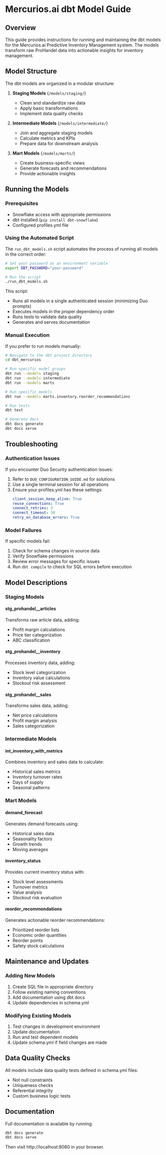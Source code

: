 # Mercurios.ai dbt Model Guide

## Overview
This guide provides instructions for running and maintaining the dbt models for the Mercurios.ai Predictive Inventory Management system. The models transform raw ProHandel data into actionable insights for inventory management.

## Model Structure
The dbt models are organized in a modular structure:

1. **Staging Models** (`/models/staging/`)
   - Clean and standardize raw data
   - Apply basic transformations
   - Implement data quality checks

2. **Intermediate Models** (`/models/intermediate/`)
   - Join and aggregate staging models
   - Calculate metrics and KPIs
   - Prepare data for downstream analysis

3. **Mart Models** (`/models/marts/`)
   - Create business-specific views
   - Generate forecasts and recommendations
   - Provide actionable insights

## Running the Models

### Prerequisites
- Snowflake access with appropriate permissions
- dbt installed (`pip install dbt-snowflake`)
- Configured profiles.yml file

### Using the Automated Script
The `run_dbt_models.sh` script automates the process of running all models in the correct order:

```bash
# Set your password as an environment variable
export DBT_PASSWORD="your-password"

# Run the script
./run_dbt_models.sh
```

This script:
- Runs all models in a single authenticated session (minimizing Duo prompts)
- Executes models in the proper dependency order
- Runs tests to validate data quality
- Generates and serves documentation

### Manual Execution
If you prefer to run models manually:

```bash
# Navigate to the dbt project directory
cd dbt_mercurios

# Run specific model groups
dbt run --models staging
dbt run --models intermediate
dbt run --models marts

# Run specific models
dbt run --models marts.inventory.reorder_recommendations

# Run tests
dbt test

# Generate docs
dbt docs generate
dbt docs serve
```

## Troubleshooting

### Authentication Issues
If you encounter Duo Security authentication issues:

1. Refer to `DUO_CONFIGURATION_GUIDE.md` for solutions
2. Use a single terminal session for all operations
3. Ensure your profiles.yml has these settings:
   ```yaml
   client_session_keep_alive: True
   reuse_connections: True
   connect_retries: 3
   connect_timeout: 30
   retry_on_database_errors: True
   ```

### Model Failures
If specific models fail:

1. Check for schema changes in source data
2. Verify Snowflake permissions
3. Review error messages for specific issues
4. Run `dbt compile` to check for SQL errors before execution

## Model Descriptions

### Staging Models

#### stg_prohandel__articles
Transforms raw article data, adding:
- Profit margin calculations
- Price tier categorization
- ABC classification

#### stg_prohandel__inventory
Processes inventory data, adding:
- Stock level categorization
- Inventory value calculations
- Stockout risk assessment

#### stg_prohandel__sales
Transforms sales data, adding:
- Net price calculations
- Profit margin analysis
- Sales categorization

### Intermediate Models

#### int_inventory_with_metrics
Combines inventory and sales data to calculate:
- Historical sales metrics
- Inventory turnover rates
- Days of supply
- Seasonal patterns

### Mart Models

#### demand_forecast
Generates demand forecasts using:
- Historical sales data
- Seasonality factors
- Growth trends
- Moving averages

#### inventory_status
Provides current inventory status with:
- Stock level assessments
- Turnover metrics
- Value analysis
- Stockout risk evaluation

#### reorder_recommendations
Generates actionable reorder recommendations:
- Prioritized reorder lists
- Economic order quantities
- Reorder points
- Safety stock calculations

## Maintenance and Updates

### Adding New Models
1. Create SQL file in appropriate directory
2. Follow existing naming conventions
3. Add documentation using dbt docs
4. Update dependencies in schema.yml

### Modifying Existing Models
1. Test changes in development environment
2. Update documentation
3. Run and test dependent models
4. Update schema.yml if field changes are made

## Data Quality Checks
All models include data quality tests defined in schema.yml files:
- Not null constraints
- Uniqueness checks
- Referential integrity
- Custom business logic tests

## Documentation
Full documentation is available by running:
```bash
dbt docs generate
dbt docs serve
```

Then visit http://localhost:8080 in your browser.
